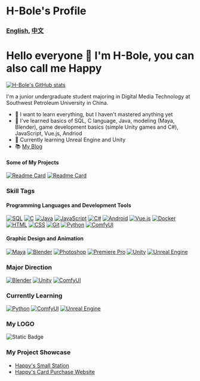 # H-Bole's Profile

### [English](README.md), [中文](README_zh.md)
# Hello everyone 👋 I'm H-Bole, you can also call me Happy
[![H-Bole's GitHub stats](https://github-readme-stats.vercel.app/api?username=H-Bole&theme=codeSTACKr&show_icons=true)](https://github.com/H-Bole/github-readme-stats)

I'm a junior undergraduate student majoring in Digital Media Technology at Southwest Petroleum University in China.
- 🔭 I want to learn everything, but I haven't mastered anything yet
- 🌱 I've learned basics of SQL, C language, Java, modeling (Maya, Blender), game development basics (simple Unity games and C#), JavaScript, Vue.js, Andriod
- 🤔 Currently learning Unreal Engine and Unity
- 📚 [My Blog](http://fun.xiaoyaostation.xyz "Happy's Blog")

#### Some of My Projects
[![Readme Card](https://github-readme-stats.vercel.app/api/pin/?username=H-Bole&repo=baiduwp-php&theme=radical)](https://github.com/H-Bole/baiduwp-php)
[![Readme Card](https://github-readme-stats.vercel.app/api/pin/?username=H-Bole&repo=andriod-studio_work&theme=radical)](https://github.com/H-Bole/andriod-studio_work)

### Skill Tags

#### Programming Languages and Development Tools
[![SQL](https://img.shields.io/badge/-SQL-blue?style=flat&logo=MySQL&logoColor=white)](#)
[![C](https://img.shields.io/badge/-C-blue?style=flat&logo=C&logoColor=white)](#)
[![Java](https://img.shields.io/badge/-Java-orange?style=flat&logo=Java&logoColor=white)](#)
[![JavaScript](https://img.shields.io/badge/-JavaScript-yellow?style=flat&logo=JavaScript&logoColor=white)](#)
[![C#](https://img.shields.io/badge/-C%23-blue?style=flat&logo=C%20Sharp&logoColor=white)](#)
[![Android](https://img.shields.io/badge/-Android-green?style=flat&logo=Android&logoColor=white)](#)
[![Vue.js](https://img.shields.io/badge/-Vue.js-green?style=flat&logo=Vue.js&logoColor=white)](#)
[![Docker](https://img.shields.io/badge/-Docker-blue?style=flat&logo=Docker&logoColor=white)](#)
[![HTML](https://img.shields.io/badge/-HTML-orange?style=flat&logo=HTML5&logoColor=white)](#)
[![CSS](https://img.shields.io/badge/-CSS-blue?style=flat&logo=CSS3&logoColor=white)](#)
[![Git](https://img.shields.io/badge/-Git-orange?style=flat&logo=Git&logoColor=white)](#)
[![Python](https://img.shields.io/badge/-Python-777BB4?style=flat&logo=python&logoColor=white)](#)
[![ComfyUI](https://img.shields.io/badge/-ComfyUI-blue?style=flat)](#)

#### Graphic Design and Animation
[![Maya](https://img.shields.io/badge/-Maya-red?style=flat&logo=Autodesk&logoColor=white)](#)
[![Blender](https://img.shields.io/badge/-Blender-orange?style=flat&logo=Blender&logoColor=white)](#)
[![Photoshop](https://img.shields.io/badge/-Photoshop-blue?style=flat&logo=Adobe%20Photoshop&logoColor=white)](#)
[![Premiere Pro](https://img.shields.io/badge/-Premiere_Pro-blue?style=flat&logo=Adobe%20Premiere%20Pro&logoColor=white)](#)
[![Unity](https://img.shields.io/badge/-Unity-black?style=flat&logo=Unity&logoColor=white)](#)
[![Unreal Engine](https://img.shields.io/badge/-Unreal_Engine-blue?style=flat&logo=Unreal%20Engine&logoColor=white)](#)

### Major Direction
[![Blender](https://img.shields.io/badge/-Blender-orange?style=flat&logo=Blender&logoColor=white)](#)
[![Unity](https://img.shields.io/badge/-Unity-black?style=flat&logo=Unity&logoColor=white)](#)
[![ComfyUI](https://img.shields.io/badge/-ComfyUI-blue?style=flat)](#)

### Currently Learning
[![Python](https://img.shields.io/badge/-Python-777BB4?style=flat&logo=python&logoColor=white)](#)
[![ComfyUI](https://img.shields.io/badge/-ComfyUI-blue?style=flat)](#)
[![Unreal Engine](https://img.shields.io/badge/-Unreal_Engine-blue?style=flat&logo=Unreal%20Engine&logoColor=white)](#)

### My LOGO
![Static Badge](https://img.shields.io/badge/%E9%80%8D%E9%81%A5-Happy-rgb(201%2C%2091%2C%200))

### My Project Showcase
- [Happy's Small Station](http://first.xiaoyaostation.xyz)
- [Happy's Card Purchase Website](http://buy.xiaoyaostation.xyz)
